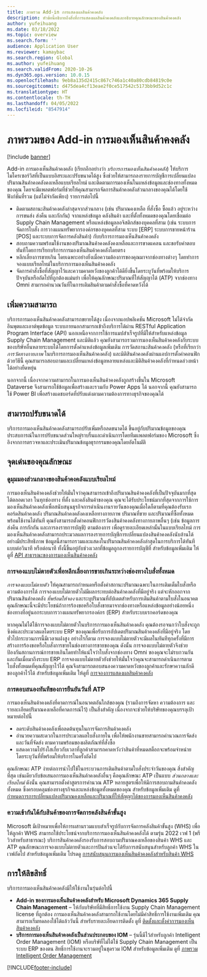 ```yaml
---
title: ภาพรวม Add-in การแสดงผลสินค้าคงคลัง
description: หัวข้อนี้อธิบายถึงสิ่งที่การแสดงผลสินค้าคงคลังและอธิบายคุณลักษณะของสินค้าคงคลัง
author: yufeihuang
ms.date: 03/18/2022
ms.topic: overview
ms.search.form: ''
audience: Application User
ms.reviewer: kamaybac
ms.search.region: Global
ms.author: yufeihuang
ms.search.validFrom: 2020-10-26
ms.dyn365.ops.version: 10.0.15
ms.openlocfilehash: 9eb8a135d2415c867c746a1c40a80cdb84819c0e
ms.sourcegitcommit: d475dea4cf13eae2f0ce517542c5173bb9d52c1c
ms.translationtype: HT
ms.contentlocale: th-TH
ms.lasthandoff: 04/05/2022
ms.locfileid: "8547914"
---
```

# <a name="inventory-visibility-add-in-overview"></a>ภาพรวมของ Add-in การมองเห็นสินค้าคงคลัง

[!include [banner](../includes/banner.md)]

Add-in การมองเห็นสินค้าคงคลัง (เรียกอีกอย่างว่า *บริการการมองเห็นสินค้าคงคลัง*) ให้บริการไมโครเซอร์วิสที่เป็นแบบอิสระและปรับขนาดได้สูง ซึ่งช่วยให้สามารถลงรายการบัญชีการเปลี่ยนแปลงปริมาณสินค้าคงคลังคงเหลือแบบเรียลไทม์ และติดตามการมองเห็นในแหล่งข้อมูลและช่องทางทั้งหมดของคุณ โดยจะมีแพลตฟอร์มที่ช่วยให้คุณสามารถจัดการสินค้าคงคลังส่วนกลางของคุณได้โดยใช้ฟังก์ชันที่รวม (แต่ไม่จํากัดเพียง) รายการต่อไปนี้

- ติดตามสถานะสินค้าคงคลังล่าสุดจากส่วนกลาง (เช่น ปริมาณคงเหลือ ที่สั่งซื้อ ซื้อแล้ว อยู่ระหว่างการขนส่ง ส่งคืน และกักกัน) จากแหล่งข้อมูล คลังสินค้า และที่ตั้งทั้งหมดของคุณโดยเชื่อมต่อ Supply Chain Management หรือแหล่งข้อมูลลอจิสติกส์ของบุคคลที่สาม (เช่น ระบบการจัดการใบสั่ง การวางแผนทรัพยากรองค์กรของบุคคลที่สาม ระบบ \[ERP\] ระบบการขายหน้าร้าน \[POS\] และระบบการจัดการคลังสินค้า) กับบริการการมองเห็นสินค้าคงคลัง
- สอบถามความพร้อมใช้งานของปริมาณสินค้าคงคลังคงเหลือและการขาดแคลน และขอรับคำตอบทันทีโดยการเรียกบริการการมองเห็นสินค้าคงคลังโดยตรง
- หลีกเลี่ยงการขายเกิน โดยเฉพาะอย่างยิ่งเมื่อความต้องการของคุณมาจากช่องทางต่างๆ โดยทำการจองแบบเรียลไทม์ในบริการการมองเห็นสินค้าคงคลัง
- จัดการคำสั่งซื้อที่สัญญาไว้และความคาดหวังของลูกค้าได้ดียิ่งขึ้นโดยระบุวันที่พร้อมให้บริการปัจจุบันหรือถัดไปที่ถูกต้องแม่นยำ เพื่อให้คุณลักษณะปริมาณที่ให้สัญญาได้ (ATP) จากช่องทาง Omni สามารถคำนวณวันที่ในการเติมสินค้าตามคำสั่งซื้อที่คาดหวังได้

## <a name="extensibility"></a>เพิ่มความสามารถ

บริการการมองเห็นสินค้าคงคลังสามารถขยายได้สูง เนื่องจากแอปพลิเคชัน Microsoft ไม่ได้จำกัดอินพุตและเอาต์พุตข้อมูล ระบบภายนอกสามารถเข้าถึงบริการได้ผ่าน RESTful Application Program Interface (API) นอกเหนือจากการใช้การแมปสำเร็จรูปที่มีให้สำหรับแหล่งข้อมูล Supply Chain Management และมิติแล้ว คุณยังสามารถรวมการมองเห็นสินค้าคงคลังกับระบบของบริษัทอื่นหลายระบบได้โดยการตั้งค่าแหล่งข้อมูลเพิ่มเติม การวัดสถานะสินค้าคงคลัง (หรือที่เรียกว่า *การวัดทางกายภาพ* ในบริการการมองเห็นสินค้าคงคลัง) และมิติสินค้าคงคลังผ่านแอปการตั้งค่าคอนฟิก ด้วยวิธีนี้ คุณสามารถสอบถามและเปลี่ยนแหล่งข้อมูลหลายแหล่งและมิติสินค้าคงคลังที่กําหนดล่วงหน้าได้อย่างยืดหยุ่น

นอกจากนี้ เนื่องจากความสามารถในการมองเห็นสินค้าคงคลังถูกสร้างขึ้นใน Microsoft Dataverse จึงสามารถใช้ข้อมูลเพื่อสร้างและรวมกับ Power Apps ได้ นอกจากนี้ คุณยังสามารถใช้ Power BI เพื่อสร้างแดชบอร์ดที่ปรับแต่งตามความต้องการทางธุรกิจของคุณได้

## <a name="scalability"></a>สามารถปรับขนาดได้

บริการการมองเห็นสินค้าคงคลังสามารถปรับเพิ่มหรือลดขนาดได้ ขึ้นอยู่กับปริมาณข้อมูลของคุณ ประสบการณ์ในการปรับขนาดส่วนใหญ่ราบรื่นและดำเนินการโดยทีมแพลตฟอร์มของ Microsoft ซึ่งอิงจากการตรวจหาและประเมินปริมาณข้อมูลธุรกรรมของคุณโดยอัตโนมัติ

## <a name="feature-highlights"></a>จุดเด่นของคุณลักษณะ

### <a name="get-a-global-view-of-real-time-inventory"></a>ดูมุมมองส่วนกลางของสินค้าคงคลังแบบเรียลไทม์

การมองเห็นสินค้าคงคลังช่วยให้มั่นใจว่าคุณสามารถเข้าถึงปริมาณสินค้าคงคลังที่เป็นปัจจุบันมากที่สุดได้ตลอดเวลา ในทุกช่องทาง ที่ตั้ง และคลังสินค้าของคุณ คุณจะได้รับประโยชน์มากที่สุดจากการใช้การมองเห็นสินค้าคงคลังเพื่อสนับสนุนธุรกิจการดำเนินงานรายวันของคุณเมื่อใดก็ตามที่คุณต้องรับเรกคอร์ดสินค้าคงคลัง ปริมาณสินค้าคงคลังคงเหลือทางกายภาพ ปริมาณที่ขาย และปริมาณที่ซื้อทั้งหมดพร้อมใช้งานได้ทันที คุณยังสามารถตั้งค่าคอนฟิกการวัดงสินค้าคงคลังทางกายภาพอื่นๆ (เช่น ข้อมูลการส่งคืน การกักกัน และการลงรายการบัญชี) ตามต้องการ เพื่อดูรายละเอียดเหล่านั้นในแบบเรียลไทม์ การมองเห็นสินค้าคงคลังสามารถประมวลผลการลงรายการบัญชีการเปลี่ยนแปลงสินค้าคงคลังนับล้านได้อย่างมีประสิทธิภาพ ข้อมูลนี้สามารถรวมและแสดงในปริมาณสินค้าคงคลังล่าสุดในการบริการได้ทันที แบบต่อวินาที หรือต่อนาที ทั้งนี้ขึ้นอยู่กับช่วงเวลาที่ข้อมูลถูกลงรายการบัญชีที่ สำหรับข้อมูลเพิ่มเติม ให้ดูที่ [API สาธารณะของการมองเห็นสินค้าคงคลัง](inventory-visibility-api.md)

### <a name="soft-reservation-to-avoid-overselling-across-all-order-channels"></a>การจองแบบไม่ตายตัวเพื่อหลีกเลี่ยงการขายเกินระหว่างช่องทางใบสั่งทั้งหมด

*การจองแบบไม่ตายตัว* ให้คุณสามารถกําหนดหรือตั้งค่าสถานะปริมาณเฉพาะในการเติมเต็มใบสั่งหรือความต้องการได้ การจองแบบไม่ตายตัวไม่มีผลกระทบต่อสินค้าคงคลังที่มีอยู่จริง แต่จะหักออกจากปริมาณสินค้าคงคลัง *ที่พร้อมให้จอง* และระบุปริมาณที่อัปเดตสำหรับการเติมสินค้าตามใบสั่งในอนาคต คุณลักษณะนี้จะมีประโยชน์ถ้าการร้องขอหรือใบสั่งขายมาจากช่องทางหรือแหล่งข้อมูลอย่างน้อยหนึ่งช่องทางที่อยู่นอกระบบการวางแผนทรัพยากรองค์กร (ERP) สำหรับระบบเรกคอร์ดของคุณ

หากคุณไม่ได้ใช้การจองแบบไม่ตายตัวในบริการการมองเห็นสินค้าคงคลัง คุณต้องรอจนกว่าใบสั่งจะถูกซิงค์และประมวลผลโดยระบบ ERP ของคุณเพื่อรับการอัปเดตปริมาณสินค้าคงคลังที่มีอยู่จริง โดยทั่วไปกระบวนการนี้มีเวลาแฝงสูง อย่างไรก็ตาม การจองแบบไม่ตายตัวจะมีผลในทันทีทุกครั้งที่มีการสร้างการร้องขอหรือใบสั่งการขายในช่องทางการขายของคุณ ดังนั้น การจองแบบไม่ตายตัวจึงช่วยป้องกันสถานการณ์การขายเกินโดยทำให้แน่ใจว่าใบสั่งจากช่องทาง Omni ของคุณจะไม่รบกวนกันและกันเมื่อมาถึงระบบ ERP การจองแบบไม่ตายตัวยังช่วยให้มั่นใจว่าคุณจะสามารถดำเนินการตามใบสั่งทั้งหมดที่คุณสัญญาไว้ได้ คุณจึงสามารถตอบสนองความคาดหวังของลูกค้าและรักษาความภักดีของลูกค้าไว้ได้ สำหรับข้อมูลเพิ่มเติม ให้ดูที่ [การจองการแสดงผลสินค้าคงคลัง](inventory-visibility-reservations.md)

### <a name="immediate-response-of-atp-dates-confirmation"></a>การตอบสนองทันทีของการยืนยันวันที่ ATP

การมองเห็นสินค้าคงคลังที่คาดการณ์ในอนาคตอันใกล้ของคุณ (รวมถึงการจัดหา ความต้องการ และรายละเอียดปริมาณคงเหลือที่คาดการณ์ไว้) เป็นสิ่งสำคัญ เนื่องจากจะช่วยให้บริษัทของคุณบรรลุเป้าหมายต่อไปนี้

- ลดระดับสินค้าคงคลังเพื่อลดต้นทุนในการจัดการสินค้าคงคลัง
- อำนวยความสะดวกในการประมวลผลใบสั่งภายใน เพื่อให้พนักงานขายสามารถคำนวณการจัดส่งและวันที่จัดส่ง ตามความพร้อมของผลิตภัณฑ์ที่สั่งซื้อ
- แสดงความโปร่งใสเกี่ยวกับเวลาที่ลูกค้าสามารถคาดหวังว่าสินค้าที่หมดสต็อกจะพร้อมจำหน่าย โดยระบุวันที่ที่พร้อมให้บริการในครั้งถัดไป

คุณลักษณะ ATP ง่ายต่อการนำไปใช้ในกระบวนการเติมสินค้าตามใบสั่งประจำวันของคุณ สิ่งสําคัญที่สุด เช่นเดียวกับข้อเสนอการมองเห็นสินค้าคงคลังอื่นๆ คือคุณลักษณะ ATP เป็นแบบ *ส่วนกลางและเรียลไทม์* ดังนั้น คุณสามารถตั้งค่าสูตรการคำนวณ ATP หลายสูตรเพื่อให้มีการสอบถามสินค้าคงคลังทั้งหมด ซึ่งครอบคลุมช่องทางธุรกิจและแหล่งข้อมูลทั้งหมดของคุณ สำหรับข้อมูลเพิ่มเติม ดูที่ [กำหนดการการเปลี่ยนแปลงปริมาณคงเหลือและปริมาณที่ให้สัญญาได้ของการมองเห็นสินค้าคงคลัง](inventory-visibility-available-to-promise.md)

### <a name="compatibility-with-advanced-warehouse-management-items"></a>ความเข้ากันได้กับสินค้าของการจัดการคลังสินค้าขั้นสูง

Microsoft มีเป้าหมายเพื่อให้การผสานรวมแบบสำเร็จรูปกับการจัดการคลังสินค้าขั้นสูง (WHS) เพื่อให้ลูกค้า WHS สามารถใช้ประโยชน์จากบริการการมองเห็นสินค้าคงคลังได้ ตามรุ่น 2022 เวฟ 1 (พรีวิวสำหรับสาธารณะ) บริการสินค้าคงคลังรองรับการสอบถามปริมาณคงเหลือของสินค้า WHS และ ATP คุณลักษณะการจองแบบไม่ตายตัวและการปันส่วนจะได้รับการสนับสนุนสำหรับลูกค้า WHS ในเวฟถัดไป สำหรับข้อมูลเพิ่มเติม โปรดดู [การสนับสนุนการมองเห็นสินค้าคงคลังสำหรับสินค้า WHS](inventory-visibility-whs-support.md)

## <a name="licensing"></a>การให้ลิขสิทธิ์

บริการการมองเห็นสินค้าคงคลังมีให้ใช้งานในรุ่นต่อไปนี้

- **Add-in ของการมองเห็นสินค้าคงคลังสำหรับ Microsoft Dynamics 365 Supply Chain Management** – ให้กับบริษัทที่มีสิทธิ์การใช้งาน Supply Chain Management license ที่ถูกต้อง การมองเห็นสินค้าคงคลังสามารถใช้งานโดยไม่มีค่าสิทธิ์การใช้งานเพิ่มเติม คุณสามารถเริ่มทดลองใช้ได้แล้ววันนี้ สำหรับรายละเอียดการติดตั้ง ดูที่ [ติดตั้งและตั้งค่าการมองเห็นสินค้าคงคลัง](inventory-visibility-setup.md)
- **บริการการมองเห็นสินค้าคงคลังเป็นส่วนประกอบของ IOM** – รุ่นนี้มีไว้สำหรับลูกค้า Intelligent Order Management (IOM) หรือบริษัที่ไม่ได้ใช้ Supply Chain Management เป็นระบบ ERP ของตน สิทธิ์การใช้งานจะรวมอยู่ในชุดรวม IOM สำหรับข้อมูลเพิ่มเติม ดูที่ [ภาพรวม Intelligent Order Management](/dynamics365/intelligent-order-management/overview)

[!INCLUDE[footer-include](../../includes/footer-banner.md)]

